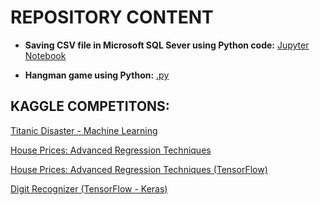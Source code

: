 # REPOSITORY CONTENT

* __Saving CSV file in Microsoft SQL Sever using Python code:__ 
[Jupyter Notebook](https://github.com/lucastiagooliveira/lucastiagooliveira/tree/master/db/Socioeconomics_Chicago)

* __Hangman game using Python:__ 
[.py](https://github.com/lucastiagooliveira/lucastiagooliveira/tree/master/Hangman_game)

## KAGGLE COMPETITONS:

[Titanic Disaster - Machine Learning](https://nbviewer.jupyter.org/github/lucastiagooliveira/lucastiagooliveira/blob/master/Kaggle/Titanic%20-%20Machine%20Learning%20disaster/Notebook/titanic_test_v2.ipynb)

[House Prices: Advanced Regression Techniques](https://nbviewer.jupyter.org/github/lucastiagooliveira/lucastiagooliveira/blob/master/Kaggle/house-prices-advanced-regression-techniques/house_price_regression.ipynb)

[House Prices: Advanced Regression Techniques (TensorFlow)](https://nbviewer.jupyter.org/github/lucastiagooliveira/lucastiagooliveira/blob/master/Kaggle/house-prices-advanced-regression-techniques/house_price_tesorflow.ipynb)

[Digit Recognizer (TensorFlow - Keras)](https://nbviewer.jupyter.org/github/lucastiagooliveira/lucastiagooliveira/blob/master/Kaggle/digit-recognizer/Digit_recognizer_keras.ipynb)
